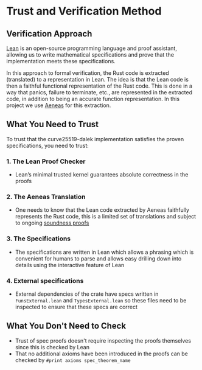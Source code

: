 # Trust and Verification Method

## Verification Approach

[Lean] is an open-source programming language and proof assistant, allowing us to write mathematical specifications and prove that the implementation meets these specifications.

In this approach to formal verification, the Rust code is extracted (translated) to a representation in Lean.
The idea is that the Lean code is then a faithful functional representation of the Rust code. 
This is done in a way that panics, failure to terminate, etc., are represented in the extracted code, in addition to being an accurate function representation. 
In this project we use [Aeneas] for this extraction.

## What You Need to Trust

To trust that the curve25519-dalek implementation satisfies the proven specifications, you need to trust:

### 1. The Lean Proof Checker
- Lean’s minimal trusted kernel guarantees absolute correctness in the proofs

### 2. The Aeneas Translation
- One needs to know that the Lean code extracted by Aeneas faithfully represents the Rust code, this is a limited set of translations and subject to ongoing [soundness proofs][aeneas-proofs] 

### 3. The Specifications
- The specifications are written in Lean which allows a phrasing which is convenient for humans to parse and allows easy drilling down into details using the interactive feature of Lean

### 4. External specifications
- External dependencies of the crate have specs written in `FunsExternal.lean` and `TypesExternal.lean` so these files need to be inspected to ensure that these specs are correct

## What You Don't Need to Check
- Trust of spec proofs doesn't require inspecting the proofs themselves since this is checked by Lean
- That no additional axioms have been introduced in the proofs can be checked by `#print axioms spec_theorem_name`

[Aeneas]: https://github.com/AeneasVerif/aeneas
[Lean]: https://lean-lang.org
[aeneas-proofs]: https://github.com/AeneasVerif/aeneas#formalization